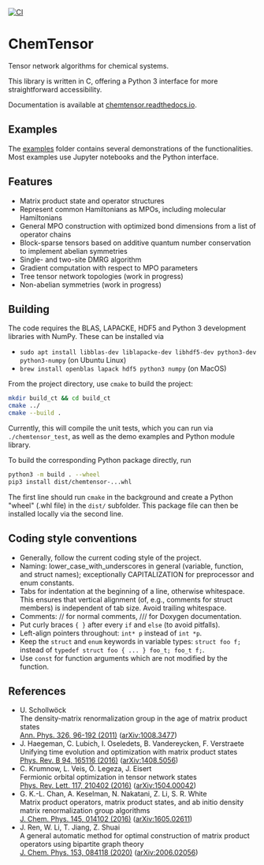 [![CI](https://github.com/qc-tum/chemtensor/actions/workflows/ci.yml/badge.svg)](https://github.com/qc-tum/chemtensor/actions/workflows/ci.yml)


ChemTensor
==========

Tensor network algorithms for chemical systems.

This library is written in C, offering a Python 3 interface for more straightforward accessibility.

Documentation is available at [chemtensor.readthedocs.io](https://chemtensor.readthedocs.io).


Examples
--------
The [examples](examples/) folder contains several demonstrations of the functionalities. Most examples use Jupyter notebooks and the Python interface.


Features
--------
- Matrix product state and operator structures
- Represent common Hamiltonians as MPOs, including molecular Hamiltonians
- General MPO construction with optimized bond dimensions from a list of operator chains
- Block-sparse tensors based on additive quantum number conservation to implement abelian symmetries
- Single- and two-site DMRG algorithm
- Gradient computation with respect to MPO parameters
- Tree tensor network topologies (work in progress)
- Non-abelian symmetries (work in progress)


Building
--------
The code requires the BLAS, LAPACKE, HDF5 and Python 3 development libraries with NumPy. These can be installed via 
- `sudo apt install libblas-dev liblapacke-dev libhdf5-dev python3-dev python3-numpy` (on Ubuntu Linux)
- `brew install openblas lapack hdf5 python3 numpy` (on MacOS)

From the project directory, use `cmake` to build the project:
```bash
mkdir build_ct && cd build_ct
cmake ../
cmake --build .
```
Currently, this will compile the unit tests, which you can run via `./chemtensor_test`, as well as the demo examples and Python module library.

To build the corresponding Python package directly, run
```bash
python3 -m build . --wheel
pip3 install dist/chemtensor-...whl
```
The first line should run `cmake` in the background and create a Python "wheel" (.whl file) in the `dist/` subfolder. This package file can then be installed locally via the second line.


Coding style conventions
------------------------
- Generally, follow the current coding style of the project.
- Naming: lower_case_with_underscores in general (variable, function, and struct names); exceptionally CAPITALIZATION for preprocessor and enum constants.
- Tabs for indentation at the beginning of a line, otherwise whitespace. This ensures that vertical alignment (of, e.g., comments for struct members) is independent of tab size. Avoid trailing whitespace.
- Comments: // for normal comments, /// for Doxygen documentation.
- Put curly braces `{ }` after every `if` and `else` (to avoid pitfalls).
- Left-align pointers throughout: `int* p` instead of `int *p`.
- Keep the `struct` and `enum` keywords in variable types: `struct foo f;` instead of `typedef struct foo { ... } foo_t; foo_t f;`.
- Use `const` for function arguments which are not modified by the function.


References
----------
- U. Schollwöck  
  The density-matrix renormalization group in the age of matrix product states  
  [Ann. Phys. 326, 96-192 (2011)](https://doi.org/10.1016/j.aop.2010.09.012) ([arXiv:1008.3477](https://arxiv.org/abs/1008.3477))
- J. Haegeman, C. Lubich, I. Oseledets, B. Vandereycken, F. Verstraete  
  Unifying time evolution and optimization with matrix product states  
  [Phys. Rev. B 94, 165116 (2016)](https://doi.org/10.1103/PhysRevB.94.165116) ([arXiv:1408.5056](https://arxiv.org/abs/1408.5056))
- C. Krumnow, L. Veis, Ö. Legeza, J. Eisert  
  Fermionic orbital optimization in tensor network states  
  [Phys. Rev. Lett. 117, 210402 (2016)](https://doi.org/10.1103/PhysRevLett.117.210402) ([arXiv:1504.00042](https://arxiv.org/abs/1504.00042))
- G. K.-L. Chan, A. Keselman, N. Nakatani, Z. Li, S. R. White  
  Matrix product operators, matrix product states, and ab initio density matrix renormalization group algorithms  
  [J. Chem. Phys. 145, 014102 (2016)](https://doi.org/10.1063/1.4955108) ([arXiv:1605.02611](https://arxiv.org/abs/1605.02611))
- J. Ren, W. Li, T. Jiang, Z. Shuai  
  A general automatic method for optimal construction of matrix product operators using bipartite graph theory  
  [J. Chem. Phys. 153, 084118 (2020)](https://doi.org/10.1063/5.0018149) ([arXiv:2006.02056](https://arxiv.org/abs/2006.02056))
